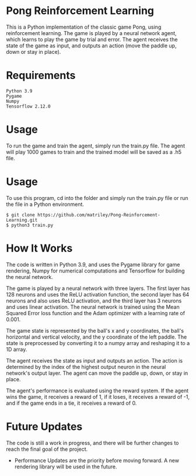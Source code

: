 # Pong Reinforcement Learning
This is a Python implementation of the classic game Pong, using reinforcement learning. The game is played by a neural network agent, which learns to play the game by trial and error. The agent receives the state of the game as input, and outputs an action (move the paddle up, down or stay in place).

# Requirements
```
Python 3.9
Pygame
Numpy
Tensorflow 2.12.0
```
# Usage
To run the game and train the agent, simply run the train.py file. The agent will play 1000 games to train and the trained model will be saved as a .h5 file.

# Usage
To use this program, cd into the folder and simply run the train.py file or run the file in a Python environment.
```
$ git clone https://github.com/matriley/Pong-Reinforcement-Learning.git
$ python3 train.py
```

# How It Works
The code is written in Python 3.9, and uses the Pygame library for game rendering, Numpy for numerical computations and Tensorflow for building the neural network.

The game is played by a neural network with three layers. The first layer has 128 neurons and uses the ReLU activation function, the second layer has 64 neurons and also uses ReLU activation, and the third layer has 3 neurons and uses linear activation. The neural network is trained using the Mean Squared Error loss function and the Adam optimizer with a learning rate of 0.001.

The game state is represented by the ball's x and y coordinates, the ball's horizontal and vertical velocity, and the y coordinate of the left paddle. The state is preprocessed by converting it to a numpy array and reshaping it to a 1D array.

The agent receives the state as input and outputs an action. The action is determined by the index of the highest output neuron in the neural network's output layer. The agent can move the paddle up, down, or stay in place.

The agent's performance is evaluated using the reward system. If the agent wins the game, it receives a reward of 1, if it loses, it receives a reward of -1, and if the game ends in a tie, it receives a reward of 0.

# Future Updates
The code is still a work in progress, and there will be further changes to reach the final goal of the project. 

* Performance Updates are the priority before moving forward. A new rendering library will be used in the future. 

